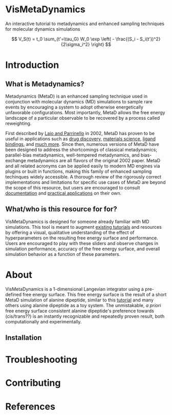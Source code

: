 # VisMetaDynamics
An interactive tutorial to metadynamics and enhanced sampling techniques for molecular dynamics simulations

$$
V_S(t) = t_0 \sum_{t'=\tau_G} W_0 \exp \left( - \frac{(S_i - S_i(t'))^2}{2\sigma_i^2} \right)
$$

# Introduction

## <b>What is Metadynamics?</b>
Metadynamics (MetaD) is an enhanced sampling technique used in conjunction with molecular dynamics (MD) simulations to sample rare events by encouraging a system to adopt otherwise energetically unfavorable configurations. Most importantly, MetaD allows the free energy landscape of a particular observable to be recovered by a process called reweighting. 

First described by [Laio and Parrinello][1] in 2002, MetaD has proven to be useful in applications such as [drug discovery][2], [materials science][3], [ligand bindings][4], and [much more][5]. Since then, numerous versions of MetaD have been designed to address the shortcomings of classical metadynamics; parallel-bias metadynamics, well-tempered metadynamics, and bias-exchange metadynamics are all flavors of the original 2002 paper. MetaD and all related acronyms can be applied easily to modern MD engines via plugins or built in functions, making this family of enhanced sampling techinques widely accessible. A thorough review of the rigorously correct implementations and limitations for specific use cases of MetaD are beyond the scope of this resource, but users are encouraged to consult [documentation](https://www.plumed.org/) and [practical applications](https://www.plumed-nest.org/) on their own. 


## <b> What/who is this resource for for? </b>

VisMetaDynamics is designed for someone already familiar with MD simulations. This tool is meant to augment [existing tutorials](http://www.plumed-tutorials.org/browse.html) and resources by offering a visual, qualitative understanding of the effect of hyperparameters on the resulting free energy surface and performance. Users are encouraged to play with these sliders and observe changes in simulation performance, accuracy of the free energy surface, and overall simulation behavior as a function of these parameters. 

# About

VisMetaDynamics is a 1-dimensional Langevian integrator using a pre-defined free energy surface. This free energy surface is the result of a short MetaD simulation of alanine dipeptide, similar to this [tutorial](https://www.plumed.org/doc-v2.8/user-doc/html/lugano-3.html) and many others using alanine dipeptide as a toy system. The unmistakable, *a priori* free energy surface consistent alanine dipeptide's preference towards (cis/trans??) is an instantly recognizable and repeatedly proven result, both computationally and experimentally. 
## Installation

# Troubleshooting

# Contributing 

# References
[1]: https://doi.org/10.1073/pnas.202427399
[2]: https://pubs.acs.org/doi/10.1021/acs.jmedchem.6b01642
[3]: https://doi.org/10.1038/nmat1696
[4]: https://pubs.acs.org/doi/full/10.1021/acs.jpcb.3c07972
[5]: https://doi.org/10.1088/0034-4885/71/12/126601

